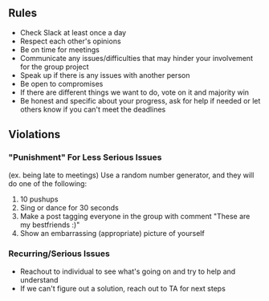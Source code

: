 ## Rules
  - Check Slack at least once a day
  - Respect each other's opinions
  - Be on time for meetings
  - Communicate any issues/difficulties that may hinder your involvement for the group project
  - Speak up if there is any issues with another person
  - Be open to compromises
  - If there are different things we want to do, vote on it and majority win
  - Be honest and specific about your progress, ask for help if needed or let others know if you can't meet the deadlines
  
## Violations

### "Punishment" For Less Serious Issues
(ex. being late to meetings)
Use a random number generator, and they will do one of the following:
  1. 10 pushups
  2. Sing or dance for 30 seconds
  3. Make a post tagging everyone in the group with comment "These are my bestfriends :)"
  4. Show an embarrassing (appropriate) picture of yourself

### Recurring/Serious Issues
  - Reachout to individual to see what's going on and try to help and understand
  - If we can't figure out a solution, reach out to TA for next steps

